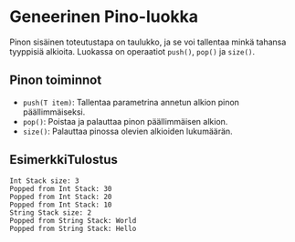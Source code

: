 # Geneerinen Pino-luokka

Pinon sisäinen toteutustapa on taulukko, ja se voi tallentaa minkä tahansa tyyppisiä alkioita. Luokassa on operaatiot `push()`, `pop()` ja `size()`.

## Pinon toiminnot

- `push(T item)`: Tallentaa parametrina annetun alkion pinon päällimmäiseksi.
- `pop()`: Poistaa ja palauttaa pinon päällimmäisen alkion.
- `size()`: Palauttaa pinossa olevien alkioiden lukumäärän.


## EsimerkkiTulostus

    Int Stack size: 3
    Popped from Int Stack: 30
    Popped from Int Stack: 20
    Popped from Int Stack: 10
    String Stack size: 2
    Popped from String Stack: World
    Popped from String Stack: Hello
